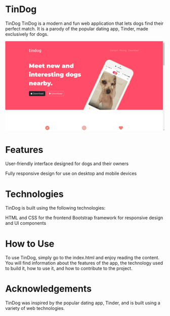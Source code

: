 # TinDog
TinDog
TinDog is a modern and fun web application that lets dogs find their perfect match. It is a parody of the popular dating app, Tinder, made exclusively for dogs.

![TinDog Screenshot](./images/tindog-screenshot.png)

# Features
User-friendly interface designed for dogs and their owners

Fully responsive design for use on desktop and mobile devices

# Technologies
TinDog is built using the following technologies:

HTML and CSS for the frontend
Bootstrap framework for responsive design and UI components

# How to Use
To use TinDog, simply go to the index.html and enjoy reading the content. You will find information about the features of the app, the technology used to build it, how to use it, and how to contribute to the project.


# Acknowledgements
TinDog was inspired by the popular dating app, Tinder, and is built using a variety of web technologies.
